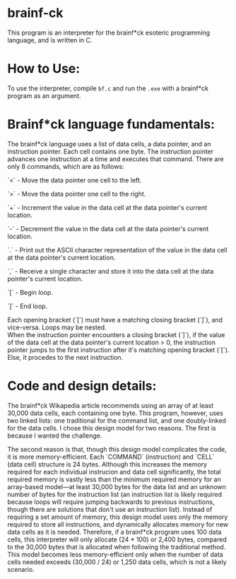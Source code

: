 # brainf-ck

This program is an interpreter for the brainf*ck esoteric programming language, and is written in C.

# How to Use:
To use the interpreter, compile `bf.c` and run the `.exe` with a brainf*ck program as an argument.

# Brainf*ck language fundamentals:
  <p>The brainf*ck language uses a list of data cells, a data pointer, and an instruction pointer. Each cell contains one byte.
  The instruction pointer advances one instruction at a time and executes that command.
  There are only 8 commands, which are as follows:</p>
    <p>`<` - Move the data pointer one cell to the left.</p>
    <p>`>` - Move the data pointer one cell to the right.</p>
    <p>`+` - Increment the value in the data cell at the data pointer's current location.</p>
    <p>`-` - Decrement the value in the data cell at the data pointer's current location.</p>
    <p>`.` - Print out the ASCII character representation of the value in the data cell at the data pointer's current location.</p>
    <p>`,` - Receive a single character and store it into the data cell at the data pointer's current location.</p>
    <p>`[` - Begin loop.</p>
    <p>`]` - End loop.</p>
      <p>Each opening bracket (`[`) must have a matching closing bracket (`]`), and vice-versa. Loops may be nested.
      <br />
     When the instruction pointer encounters a closing bracket (`]`), if the value of the data cell at the data pointer's current location > 0, the instruction pointer jumps to the first instruction after it's matching opening bracket (`[`). Else, it procedes to the next instruction.</p>
      
# Code and design details:
<p>  The brainf*ck Wikapedia article recommends using an array of at least 30,000 data cells, each containing one byte. This program, however, uses two linked lists: one traditional for the command list, and one doubly-linked for the data cells. I chose this design model for two reasons. The first is because I wanted the challenge.</p>
<p>  The second reason is that, though this design model complicates the code, it is more memory-efficient. Each `COMMAND` (instruction) and `CELL` (data cell) structure is 24 bytes. Although this increases the memory required for each individual instrucion and data cell significantly, the total required memory is vastly less than the minimum required memory for an array-based model—at least 30,000 bytes for the data list and an unknown number of bytes for the instruction list (an instruction list is likely required because loops will require jumping backwards to previous instructions, though there are solutions that don't use an instruction list). Instead of requiring a set amount of memory, this design model uses only the memory required to store all instructions, and dynamically allocates memory for new data cells as it is needed. Therefore, if a brainf*ck program uses 100 data cells, this interpreter will only allocate (24 * 100) or 2,400 bytes, compared to the 30,000 bytes that is allocated when following the traditional method. This model becomes less memory-efficient only when the number of data cells needed exceeds (30,000 / 24) or 1,250 data cells, which is not a likely scenario.</p>
